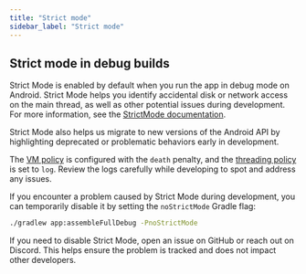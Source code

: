 ```yaml
---
title: "Strict mode"
sidebar_label: "Strict mode"
---
```


## Strict mode in debug builds

Strict Mode is enabled by default when you run the app in debug mode on Android. Strict Mode helps you identify accidental disk or network access on the main thread, as well as other potential issues during development. For more information, see the [StrictMode documentation](https://developer.android.com/reference/android/os/StrictMode).

Strict Mode also helps us migrate to new versions of the Android API by highlighting deprecated or problematic behaviors early in development.

The [VM policy](https://developer.android.com/reference/android/os/StrictMode.VmPolicy.Builder) is configured with the `death` penalty, and the [threading policy](https://developer.android.com/reference/android/os/StrictMode.ThreadPolicy.Builder) is set to `log`. Review the logs carefully while developing to spot and address any issues.

If you encounter a problem caused by Strict Mode during development, you can temporarily disable it by setting the `noStrictMode` Gradle flag:

```bash
./gradlew app:assembleFullDebug -PnoStrictMode
```

If you need to disable Strict Mode, open an issue on GitHub or reach out on Discord. This helps ensure the problem is tracked and does not impact other developers.
